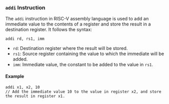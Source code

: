 ### `addi` Instruction

The `addi` instruction in RISC-V assembly language is used to add an immediate value to the contents of a register and store the result in a destination register. It follows the syntax:

```
addi rd, rs1, imm
```

- `rd`: Destination register where the result will be stored.
- `rs1`: Source register containing the value to which the immediate will be added.
- `imm`: Immediate value, the constant to be added to the value in `rs1`.

#### Example

```assembly
addi x1, x2, 10  
// Add the immediate value 10 to the value in register x2, and store the result in register x1.
```